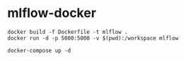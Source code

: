 # mlflow-docker

```shell
docker build -f Dockerfile -t mlflow .
docker run -d -p 5000:5000 -v $(pwd):/workspace mlflow
```

```shell
docker-compose up -d
```
